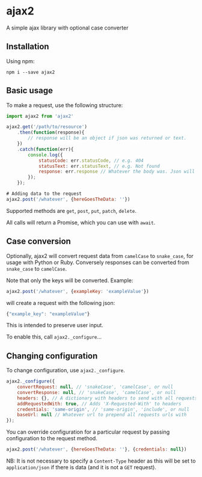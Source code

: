 # ajax2
A simple ajax library with optional case converter

## Installation
Using npm:
```
npm i --save ajax2
```

## Basic usage
To make a request, use the following structure:

```js
import ajax2 from 'ajax2'

ajax2.get('/path/to/resource')
    .then(function(response){
        // response will be an object if json was returned or text.
    })
    .catch(function(err){
        console.log({
            statusCode: err.statusCode, // e.g. 404
            statusText: err.statusText, // e.g. Not found
            response: err.response // Whatever the body was. Json will be parsed and an object returned
        });
    });

# Adding data to the request
ajax2.post('/whatever', {hereGoesTheData: ''})
```

Supported methods are `get`, `post`, `put`, `patch`, `delete`.

All calls will return a Promise, which you can use with `await`.

## Case conversion
Optionally, ajax2 will convert request data from `camelCase` to `snake_case`, for usage with Python or Ruby. Conversely
responses can be converted from `snake_case` to `camelCase`.

Note that only the keys will be converted. Example:

```js
ajax2.post('/whatever', {exampleKey: 'exampleValue'})
```
will create a request with the following json:
```js
{"example_key": "exampleValue"}
```
This is intended to preserve user input.

To enable this, call `ajax2._configure`...

## Changing configuration
To change configuration, use `ajax2._configure`.

```js
ajax2._configure({
    convertRequest: null, // 'snakeCase', 'camelCase', or null
    convertResponse: null, // 'snakeCase', 'camelCase', or null
    headers: {}, // A dictionary with headers to send with all requests
    addRequestedWith: true, // Adds 'X-Requested-With' to headers
    credentials: 'same-origin', // 'same-origin', 'include', or null
    baseUrl: null // Whatever url to prepend all requests urls with
});
```

You can override configuration for a particular request by passing configuration to the request method.
```js
ajax2.post('/whatever', {hereGoesTheData: ''}, {credentials: null})
```

NB: It is not necessary to specify a `Content-Type` header as this will be set to `application/json` if there is data
(and it is not a `GET` request).
